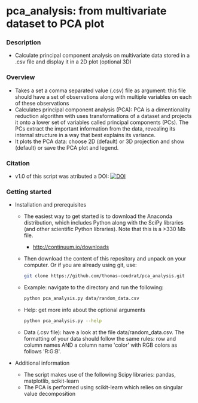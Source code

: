 # pca_analysis: from multivariate dataset to PCA plot

### Description
* Calculate principal component analysis on multivariate data stored in a .csv
    file and display it in a 2D plot (optional 3D)

### Overview
* Takes a set a comma separated value (.csv) file as argument: this file should have a set of observations along with multiple variables on each of these observations
* Calculates principal component analysis (PCA): PCA is a dimentionality reduction algorithm with uses transformations of a dataset and projects it onto a lower set of variables called principal components (PCs). The PCs extract the important information from the data, revealing its internal structure in a way that best explains its variance.
* It plots the PCA data: choose 2D (default) or 3D projection and show (default) or save the PCA plot and legend.

### Citation
* v1.0 of this script was atributed a DOI:
[![DOI](https://zenodo.org/badge/doi/10.5281/zenodo.14735.svg)](http://dx.doi.org/10.5281/zenodo.14735)

### Getting started
* Installation and prerequisites
    * The easiest way to get started is to download the Anaconda distribution, which includes Python along with the SciPy libraries (and other scientific Python libraries). Note that this is a >330 Mb file.
        * http://continuum.io/downloads
    * Then download the content of this repository and unpack on your computer. Or if you are already using git, use:
        
        ```bash
        git clone https://github.com/thomas-coudrat/pca_analysis.git
        ```

    * Example: navigate to the directory and run the following:
        
        ```bash
        python pca_analysis.py data/random_data.csv
        ```

    * Help: get more info about the optional arguments
        
        ```bash
        python pca_analysis.py --help
        ```

    * Data (.csv file): have a look at the file data/random_data.csv. The formatting of your data should follow the same rules: row and column names AND a column name 'color' with RGB colors as follows 'R:G:B'.

* Additional information
    * The script makes use of the following Scipy libraries: pandas, matplotlib, scikit-learn
    * The PCA is performed using scikit-learn which relies on singular value decomposition
